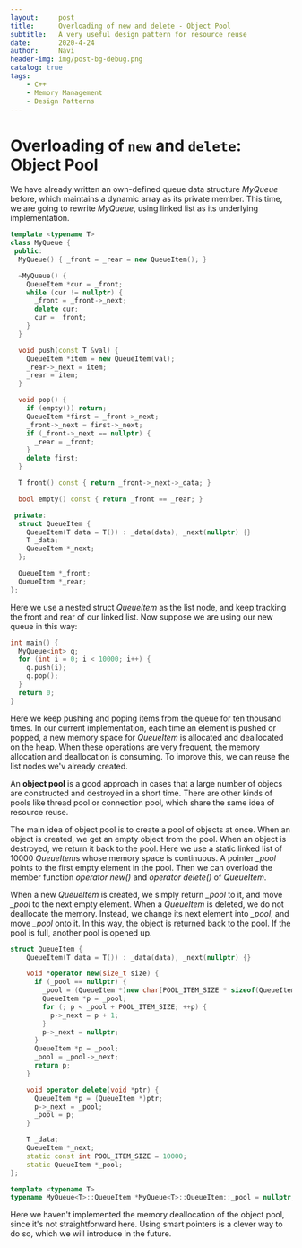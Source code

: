 ```yaml
---
layout:     post
title:      Overloading of new and delete - Object Pool
subtitle:   A very useful design pattern for resource reuse
date:       2020-4-24
author:     Navi
header-img: img/post-bg-debug.png
catalog: true
tags:
    - C++
    - Memory Management
	- Design Patterns
---
```


# Overloading of `new` and `delete`: Object Pool

We have already written an own-defined queue data structure *MyQueue* before, which maintains a dynamic array as its private member. This time, we are going to rewrite *MyQueue*, using linked list as its underlying implementation.

```cpp
template <typename T>
class MyQueue {
 public:
  MyQueue() { _front = _rear = new QueueItem(); }

  ~MyQueue() {
    QueueItem *cur = _front;
    while (cur != nullptr) {
      _front = _front->_next;
      delete cur;
      cur = _front;
    }
  }

  void push(const T &val) {
    QueueItem *item = new QueueItem(val);
    _rear->_next = item;
    _rear = item;
  }

  void pop() {
    if (empty()) return;
    QueueItem *first = _front->_next;
    _front->_next = first->_next;
    if (_front->_next == nullptr) {
      _rear = _front;
    }
    delete first;
  }

  T front() const { return _front->_next->_data; }

  bool empty() const { return _front == _rear; }

 private:
  struct QueueItem {
    QueueItem(T data = T()) : _data(data), _next(nullptr) {}
    T _data;
    QueueItem *_next;
  };

  QueueItem *_front;
  QueueItem *_rear;
};
```

Here we use a nested struct *QueueItem* as the list node, and keep tracking the front and rear of our linked list. Now suppose we are using our new queue in this way:

```cpp
int main() {
  MyQueue<int> q;
  for (int i = 0; i < 10000; i++) {
    q.push(i);
    q.pop();
  }
  return 0;
}
```

Here we keep pushing and poping items from the queue for ten thousand times. In our current implementation, each time an element is pushed or popped, a new memory space for *QueueItem* is allocated and deallocated on the heap. When these operations are very frequent, the memory allocation and deallocation is consuming. To improve this, we can reuse the list nodes we'v already created.

An **object pool** is a good approach in cases that a large number of objecs are constructed and destroyed in a short time. There are other kinds of pools like thread pool or connection pool, which share the same idea of resource reuse. 

The main idea of object pool is to create a pool of objects at once. When an object is created, we get an empty object from the pool. When an object is destroyed, we return it back to the pool. Here we use a static linked list of 10000 *QueueItem*s whose memory space is continuous. A pointer *_pool* points to the first empty element in the pool. Then we can overload the member function *operator new()* and *operator delete()* of *QueueItem*. 

When a new *QueueItem* is created, we simply return *_pool* to it, and move *_pool* to the next empty element. When a *QueueItem* is deleted, we do not deallocate the memory. Instead, we change its next element into *_pool*, and move *_pool* onto it. In this way, the object is returned back to the pool. If the pool is full, another pool is opened up.

```cpp
struct QueueItem {
    QueueItem(T data = T()) : _data(data), _next(nullptr) {}

    void *operator new(size_t size) {
      if (_pool == nullptr) {
        _pool = (QueueItem *)new char[POOL_ITEM_SIZE * sizeof(QueueItem)];
        QueueItem *p = _pool;
        for (; p < _pool + POOL_ITEM_SIZE; ++p) {
          p->_next = p + 1;
        }
        p->_next = nullptr;
      }
      QueueItem *p = _pool;
      _pool = _pool->_next;
      return p;
    }

    void operator delete(void *ptr) {
      QueueItem *p = (QueueItem *)ptr;
      p->_next = _pool;
      _pool = p;
    }

    T _data;
    QueueItem *_next;
    static const int POOL_ITEM_SIZE = 10000;
    static QueueItem *_pool;
};

template <typename T>
typename MyQueue<T>::QueueItem *MyQueue<T>::QueueItem::_pool = nullptr;
```

Here we haven't implemented the memory deallocation of the object pool, since it's not straightforward here. Using smart pointers is a clever way to do so, which we will introduce in the future.